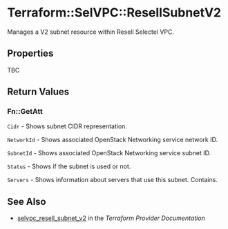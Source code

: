# Terraform::SelVPC::ResellSubnetV2

Manages a V2 subnet resource within Resell Selectel VPC.

## Properties

TBC

## Return Values

### Fn::GetAtt

`Cidr` - Shows subnet CIDR representation.

`NetworkId` - Shows associated OpenStack Networking service network ID.

`SubnetId` - Shows associated OpenStack Networking service subnet ID.

`Status` - Shows if the subnet is used or not.

`Servers` - Shows information about servers that use this subnet. Contains.

## See Also

* [selvpc_resell_subnet_v2](https://www.terraform.io/docs/providers/selvpc/r/resell_subnet_v2.html) in the _Terraform Provider Documentation_